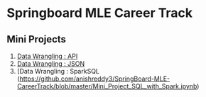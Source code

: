 # Springboard MLE Career Track

## Mini Projects

1. [Data Wrangling : API](https://github.com/anishreddy3/SpringBoard-MLE-CareerTrack/blob/master/api_data_wrangling_mini_project.ipynb)
2. [Data Wrangling : JSON](https://github.com/anishreddy3/SpringBoard-MLE-CareerTrack/blob/master/Mini_Project_Wrangling_Json_Exercise.ipynb)
3. [Data Wrangling : SparkSQL (https://github.com/anishreddy3/SpringBoard-MLE-CareerTrack/blob/master/Mini_Project_SQL_with_Spark.ipynb)

